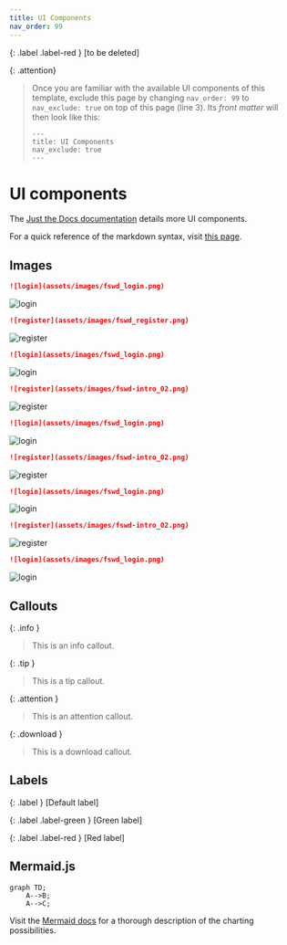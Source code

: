 ```yaml
---
title: UI Components
nav_order: 99
---
```


{: .label .label-red }
[to be deleted]

{: .attention}
> Once you are familiar with the available UI components of this template, exclude this page by changing `nav_order: 99` to `nav_exclude: true` on top of this page (line 3). Its *front matter* will then look like this:
> ```
> ---
> title: UI Components
> nav_exclude: true
> ---
> ```

# UI components

The [Just the Docs documentation](https://just-the-docs.github.io/just-the-docs/docs/ui-components) details more UI components.

For a quick reference of the markdown syntax, visit [this page](https://github.com/just-the-docs/just-the-docs/blob/main/docs/index-test.md?plain=1).

## Images

```markdown
![login](assets/images/fswd_login.png)
```

![login](assets/images/fswd_login.png)

```markdown
![register](assets/images/fswd_register.png)
```

![register](assets/images/fswd_register.png)

```markdown
![login](assets/images/fswd_login.png)
```

![login](assets/images/fswd_login.png)

```markdown
![register](assets/images/fswd-intro_02.png)
```

![register](assets/images/fswd-intro_02.png)

```markdown
![login](assets/images/fswd_login.png)
```

![login](assets/images/fswd_login.png)

```markdown
![register](assets/images/fswd-intro_02.png)
```

![register](assets/images/fswd-intro_02.png)

```markdown
![login](assets/images/fswd_login.png)
```

![login](assets/images/fswd_login.png)

```markdown
![register](assets/images/fswd-intro_02.png)
```

![register](assets/images/fswd-intro_02.png)

```markdown
![login](assets/images/fswd_login.png)
```

![login](assets/images/fswd_login.png)

## Callouts

{: .info }
> This is an info callout.

{: .tip }
> This is a tip callout.

{: .attention }
> This is an attention callout.

{: .download }
> This is a download callout.

## Labels

{: .label }
[Default label]

{: .label .label-green }
[Green label]

{: .label .label-red }
[Red label]

## Mermaid.js

```mermaid
graph TD;
    A-->B;
    A-->C;
```

Visit the [Mermaid docs](https://mermaid.js.org/intro/) for a thorough description of the charting possibilities.